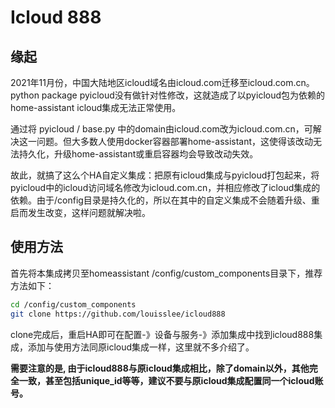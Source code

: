 # Icloud 888

## 缘起

2021年11月份，中国大陆地区icloud域名由icloud.com迁移至icloud.com.cn。python package pyicloud没有做针对性修改，这就造成了以pyicloud包为依赖的home-assistant icloud集成无法正常使用。

通过将 pyicloud / base.py 中的domain由icloud.com改为icloud.com.cn，可解决这一问题。但大多数人使用docker容器部署home-assistant，这使得该改动无法持久化，升级home-assistant或重启容器均会导致改动失效。

故此，就搞了这么个HA自定义集成：把原有icloud集成与pyicloud打包起来，将pyicloud中的icloud访问域名修改为icloud.com.cn，并相应修改了icloud集成的依赖。由于/config目录是持久化的，所以在其中的自定义集成不会随着升级、重启而发生改变，这样问题就解决啦。

## 使用方法

首先将本集成拷贝至homeassistant /config/custom_components目录下，推荐方法如下：

```bash
cd /config/custom_components
git clone https://github.com/louisslee/icloud888

```

clone完成后，重启HA即可在配置-》设备与服务-》添加集成中找到icloud888集成，添加与使用方法同原icloud集成一样，这里就不多介绍了。

__需要注意的是, 由于icloud888与原icloud集成相比，除了domain以外，其他完全一致，甚至包括unique_id等等，建议不要与原icloud集成配置同一个icloud账号。__

